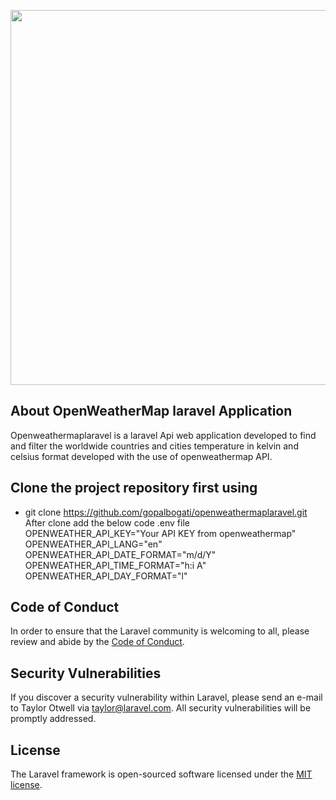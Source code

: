<p align="center"><a href="https://laravel.com" target="_blank"><img src="https://user-images.githubusercontent.com/7541457/146671120-d40b0742-072d-4581-9076-352c1af66fae.png" width="600"></a></p>


## About OpenWeatherMap laravel Application

Openweathermaplaravel is a laravel Api web application developed to find and filter the worldwide countries and cities temperature in kelvin and celsius format developed with the use of openweathermap API.

##  Clone the project repository first using </br>
-  git clone https://github.com/gopalbogati/openweathermaplaravel.git  </br>
After clone add the below code .env file </br>
OPENWEATHER_API_KEY="Your API KEY from openweathermap" </br>
OPENWEATHER_API_LANG="en" </br>
OPENWEATHER_API_DATE_FORMAT="m/d/Y" </br>
OPENWEATHER_API_TIME_FORMAT="h:i A" </br>
OPENWEATHER_API_DAY_FORMAT="l" </br>


## Code of Conduct

In order to ensure that the Laravel community is welcoming to all, please review and abide by the [Code of Conduct](https://laravel.com/docs/contributions#code-of-conduct).

## Security Vulnerabilities

If you discover a security vulnerability within Laravel, please send an e-mail to Taylor Otwell via [taylor@laravel.com](mailto:taylor@laravel.com). All security vulnerabilities will be promptly addressed.

## License

The Laravel framework is open-sourced software licensed under the [MIT license](https://opensource.org/licenses/MIT).
